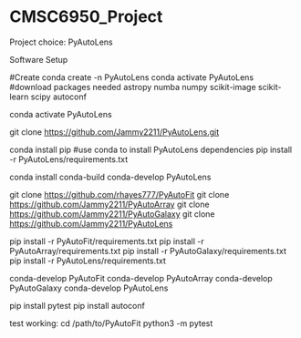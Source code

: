 # CMSC6950_Project

Project choice: PyAutoLens

Software Setup

#Create 
conda create -n PyAutoLens
conda activate PyAutoLens
#download packages needed
astropy numba numpy scikit-image scikit-learn scipy autoconf

conda activate PyAutoLens

git clone https://github.com/Jammy2211/PyAutoLens.git

conda install pip
#use conda to install PyAutoLens dependencies
pip install -r PyAutoLens/requirements.txt

conda install conda-build
conda-develop PyAutoLens

git clone https://github.com/rhayes777/PyAutoFit
git clone https://github.com/Jammy2211/PyAutoArray
git clone https://github.com/Jammy2211/PyAutoGalaxy
git clone https://github.com/Jammy2211/PyAutoLens

pip install -r PyAutoFit/requirements.txt
pip install -r PyAutoArray/requirements.txt
pip install -r PyAutoGalaxy/requirements.txt
pip install -r PyAutoLens/requirements.txt

conda-develop PyAutoFit
conda-develop PyAutoArray
conda-develop PyAutoGalaxy
conda-develop PyAutoLens

pip install pytest
pip install autoconf


test working:
cd /path/to/PyAutoFit
python3 -m pytest

